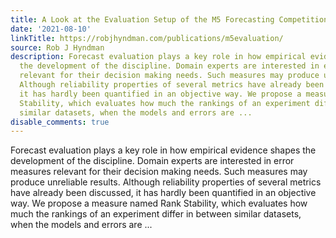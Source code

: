 ```yaml
---
title: A Look at the Evaluation Setup of the M5 Forecasting Competition
date: '2021-08-10'
linkTitle: https://robjhyndman.com/publications/m5evaluation/
source: Rob J Hyndman
description: Forecast evaluation plays a key role in how empirical evidence shapes
  the development of the discipline. Domain experts are interested in error measures
  relevant for their decision making needs. Such measures may produce unreliable results.
  Although reliability properties of several metrics have already been discussed,
  it has hardly been quantified in an objective way. We propose a measure named Rank
  Stability, which evaluates how much the rankings of an experiment differ in between
  similar datasets, when the models and errors are ...
disable_comments: true
---
```

Forecast evaluation plays a key role in how empirical evidence shapes the development of the discipline. Domain experts are interested in error measures relevant for their decision making needs. Such measures may produce unreliable results. Although reliability properties of several metrics have already been discussed, it has hardly been quantified in an objective way. We propose a measure named Rank Stability, which evaluates how much the rankings of an experiment differ in between similar datasets, when the models and errors are ...